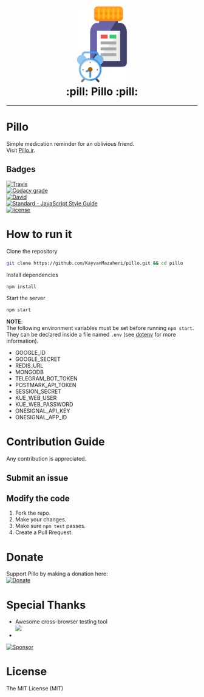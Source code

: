 <h1 align="center">
	<img height="200" src="https://github.com/KayvanMazaheri/pillo/raw/master/public/assets/image/pillo-logo.png" alt="Pillo Logo">
  <br>
  :pill: Pillo :pill:
	<br>
</h1>

---
# Pillo
Simple medication reminder for an oblivious friend.  
Visit [Pillo.ir](http://pillo.ir).

## Badges
[![Travis](https://img.shields.io/travis/KayvanMazaheri/pillo.svg?maxAge=600&style=flat-square)](https://travis-ci.org/KayvanMazaheri/pillo)  
[![Codacy grade](https://img.shields.io/codacy/grade/43a1001df5eb4c1a899029d8832e56f6.svg?maxAge=3600&style=flat-square)]()  
[![David](https://img.shields.io/david/KayvanMazaheri/pillo.svg?style=flat-square)](https://david-dm.org/KayvanMazaheri/pillo)  
[![Standard - JavaScript Style Guide](https://img.shields.io/badge/code_style-standard-brightgreen.svg?style=flat-square)](https://standardjs.com)  
[![license](https://img.shields.io/github/license/KayvanMazaheri/pillo.svg?style=flat-square)](https://github.com/KayvanMazaheri/pillo/blob/master/LICENSE)  

# How to run it
Clone the repository
```bash
git clone https://github.com/KayvanMazaheri/pillo.git && cd pillo
```
Install dependencies
```bash
npm install
```
Start the server
```bash
npm start
```

**NOTE**:  
The following environment variables must be set before running `npm start`.  
They can be declared inside a file named `.env` (see [dotenv](https://github.com/motdotla/dotenv#usage) for more information).  
+ GOOGLE_ID
+ GOOGLE_SECRET
+ REDIS_URL
+ MONGODB
+ TELEGRAM_BOT_TOKEN
+ POSTMARK_API_TOKEN
+ SESSION_SECRET
+ KUE_WEB_USER
+ KUE_WEB_PASSWORD
+ ONESIGNAL_API_KEY
+ ONESIGNAL_APP_ID

# Contribution Guide
Any contribution is appreciated.
## Submit an issue

## Modify the code
1. Fork the repo.
2. Make your changes.
3. Make sure `npm test` passes.
4. Create a Pull Rrequest.

# Donate
Support Pillo by making a donation here:  
[![Donate](https://img.shields.io/badge/$-Donation-green.svg?style=flat-square)](http://pillo.ir/about#donate)

# Special Thanks
+ Awesome cross-browser testing tool  
<a href="https://www.browserstack.com" target="_blank"><img width="200" src="https://www.browserstack.com/images/layout/browserstack-logo-600x315.png" atl="BroswerStack"></a>
+ 
<a target='_blank' rel='nofollow' href='https://app.codesponsor.io/link/uq4aZbNyxxQtDK42XaJfnorV/KayvanMazaheri/pillo'>
  <img alt='Sponsor' width='888' height='68' src='https://app.codesponsor.io/embed/uq4aZbNyxxQtDK42XaJfnorV/KayvanMazaheri/pillo.svg' />
</a>

# License
The MIT License (MIT)
